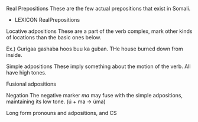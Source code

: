 




Real Prepositions
These are the few actual prepositions that exist in Somali.

 * LEXICON RealPrepositions  

Locative adpositions
These are a part of the verb complex, mark other kinds of locations than the
basic ones below.

Ex.) Gurigaa gashaba hoos buu ka guban.
THe house burned down from inside.















Simple adpositions
These imply something about the motion of the verb. All have high tones.



Fusional adpositions

Negation
The negative marker _ma_ may fuse with the simple adpositions, maintaining its low tone. (ú + ma -> úma)







Long form pronouns and adpositions, and CS










































































